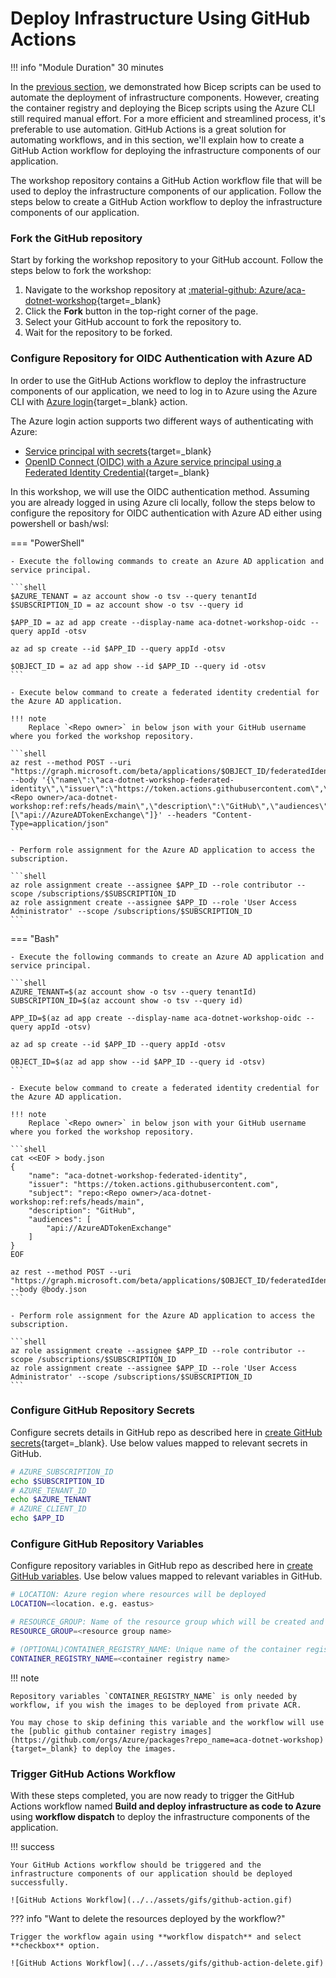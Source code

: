 # Deploy Infrastructure Using GitHub Actions

!!! info "Module Duration"
    30 minutes

In the [previous section](../../aca/10-aca-iac-bicep/iac-bicep.md), we demonstrated how Bicep scripts can be used to automate the deployment of infrastructure components. However, creating the container registry and deploying the Bicep scripts using the Azure CLI still required manual effort. For a more efficient and streamlined process, it's preferable to use automation. GitHub Actions is a great solution for automating workflows, and in this section, we'll explain how to create a GitHub Action workflow for deploying the infrastructure components of our application.

The workshop repository contains a GitHub Action workflow file that will be used to deploy the infrastructure components of our application. Follow the steps below to create a GitHub Action workflow to deploy the infrastructure components of our application.

### Fork the GitHub repository

Start by forking the workshop repository to your GitHub account. Follow the steps below to fork the workshop:

1. Navigate to the workshop repository at [:material-github: Azure/aca-dotnet-workshop](https://github.com/Azure/aca-dotnet-workshop){target=_blank}
2. Click the **Fork** button in the top-right corner of the page.
3. Select your GitHub account to fork the repository to.
4. Wait for the repository to be forked.

### Configure Repository for OIDC Authentication with Azure AD

In order to use the GitHub Actions workflow to deploy the infrastructure components of our application, we need to log in to Azure using the Azure CLI with [Azure login](https://github.com/marketplace/actions/azure-login){target=_blank} action.

The Azure login action supports two different ways of authenticating with Azure:

- [Service principal with secrets](https://learn.microsoft.com/azure/developer/github/connect-from-azure?tabs=azure-portal%2Clinux#use-the-azure-login-action-with-a-service-principal-secret){target=_blank}
- [OpenID Connect (OIDC) with a Azure service principal using a Federated Identity Credential](https://learn.microsoft.com/azure/developer/github/connect-from-azure?tabs=azure-portal%2Clinux#use-the-azure-login-action-with-openid-connect){target=_blank}

In this workshop, we will use the OIDC authentication method. Assuming you are already logged in using Azure cli locally, follow the steps below to configure the repository for OIDC authentication with Azure AD either using powershell or bash/wsl:

=== "PowerShell"

    - Execute the following commands to create an Azure AD application and service principal.

    ```shell
    $AZURE_TENANT = az account show -o tsv --query tenantId
    $SUBSCRIPTION_ID = az account show -o tsv --query id

    $APP_ID = az ad app create --display-name aca-dotnet-workshop-oidc --query appId -otsv

    az ad sp create --id $APP_ID --query appId -otsv

    $OBJECT_ID = az ad app show --id $APP_ID --query id -otsv
    ```

    - Execute below command to create a federated identity credential for the Azure AD application.

    !!! note
        Replace `<Repo owner>` in below json with your GitHub username where you forked the workshop repository.

    ```shell
    az rest --method POST --uri "https://graph.microsoft.com/beta/applications/$OBJECT_ID/federatedIdentityCredentials" --body '{\"name\":\"aca-dotnet-workshop-federated-identity\",\"issuer\":\"https://token.actions.githubusercontent.com\",\"subject\":\"repo:<Repo owner>/aca-dotnet-workshop:ref:refs/heads/main\",\"description\":\"GitHub\",\"audiences\":[\"api://AzureADTokenExchange\"]}' --headers "Content-Type=application/json"
    ```

    - Perform role assignment for the Azure AD application to access the subscription.

    ```shell
    az role assignment create --assignee $APP_ID --role contributor --scope /subscriptions/$SUBSCRIPTION_ID
    az role assignment create --assignee $APP_ID --role 'User Access Administrator' --scope /subscriptions/$SUBSCRIPTION_ID
    ```

=== "Bash"

    - Execute the following commands to create an Azure AD application and service principal.

    ```shell
    AZURE_TENANT=$(az account show -o tsv --query tenantId)
    SUBSCRIPTION_ID=$(az account show -o tsv --query id)

    APP_ID=$(az ad app create --display-name aca-dotnet-workshop-oidc --query appId -otsv)

    az ad sp create --id $APP_ID --query appId -otsv

    OBJECT_ID=$(az ad app show --id $APP_ID --query id -otsv)
    ```

    - Execute below command to create a federated identity credential for the Azure AD application.

    !!! note
        Replace `<Repo owner>` in below json with your GitHub username where you forked the workshop repository.

    ```shell
    cat <<EOF > body.json
    {
        "name": "aca-dotnet-workshop-federated-identity",
        "issuer": "https://token.actions.githubusercontent.com",
        "subject": "repo:<Repo owner>/aca-dotnet-workshop:ref:refs/heads/main",
        "description": "GitHub",
        "audiences": [
            "api://AzureADTokenExchange"
        ]
    }
    EOF

    az rest --method POST --uri "https://graph.microsoft.com/beta/applications/$OBJECT_ID/federatedIdentityCredentials" --body @body.json
    ```

    - Perform role assignment for the Azure AD application to access the subscription.

    ```shell
    az role assignment create --assignee $APP_ID --role contributor --scope /subscriptions/$SUBSCRIPTION_ID
    az role assignment create --assignee $APP_ID --role 'User Access Administrator' --scope /subscriptions/$SUBSCRIPTION_ID
    ```

### Configure GitHub Repository Secrets

Configure secrets details in GitHub repo as described here in [create GitHub secrets](https://learn.microsoft.com/azure/developer/github/connect-from-azure?tabs=azure-cli%2Clinux#create-github-secrets){target=_blank}. Use below values mapped to relevant secrets in GitHub.

```bash
# AZURE_SUBSCRIPTION_ID
echo $SUBSCRIPTION_ID
# AZURE_TENANT_ID
echo $AZURE_TENANT
# AZURE_CLIENT_ID
echo $APP_ID
```

### Configure GitHub Repository Variables

Configure repository variables in GitHub repo as described here in [create GitHub variables](https://docs.github.com/en/actions/learn-github-actions/variables). Use below values mapped to relevant variables in GitHub.

```bash
# LOCATION: Azure region where resources will be deployed
LOCATION=<location. e.g. eastus>

# RESOURCE_GROUP: Name of the resource group which will be created and resources will be deployed
RESOURCE_GROUP=<resource group name>

# (OPTIONAL)CONTAINER_REGISTRY_NAME: Unique name of the container registry which will be created and where images will be imported
CONTAINER_REGISTRY_NAME=<container registry name>
```

!!! note

    Repository variables `CONTAINER_REGISTRY_NAME` is only needed by workflow, if you wish the images to be deployed from private ACR.

    You may chose to skip defining this variable and the workflow will use the [public github container registry images](https://github.com/orgs/Azure/packages?repo_name=aca-dotnet-workshop){target=_blank} to deploy the images.

### Trigger GitHub Actions Workflow

With these steps completed, you are now ready to trigger the GitHub Actions workflow named **Build and deploy infrastructure as code to Azure** using **workflow dispatch** to deploy the infrastructure components of the application.

!!! success

    Your GitHub Actions workflow should be triggered and the infrastructure components of our application should be deployed successfully.

    ![GitHub Actions Workflow](../../assets/gifs/github-action.gif)

??? info "Want to delete the resources deployed by the workflow?"

    Trigger the workflow again using **workflow dispatch** and select **checkbox** option.

    ![GitHub Actions Workflow](../../assets/gifs/github-action-delete.gif)
